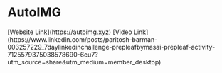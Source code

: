 <h1>AutoIMG</h1>
[Website Link](https://autoimg.xyz)
[Video Link](https://www.linkedin.com/posts/paritosh-barman-003257229_7daylinkedinchallenge-prepleafbymasai-prepleaf-activity-7125579375038578690-6cu7?utm_source=share&utm_medium=member_desktop)
